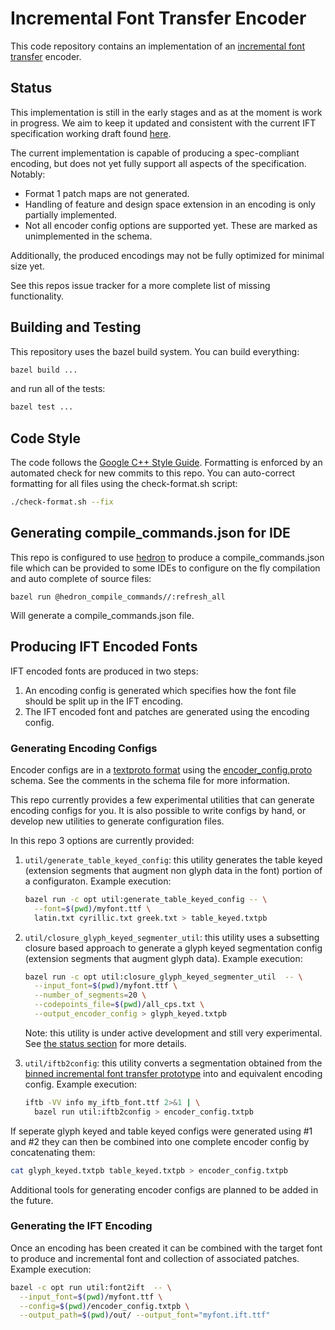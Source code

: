 # Incremental Font Transfer Encoder

This code repository contains an implementation of an
[incremental font transfer](https://w3c.github.io/IFT/Overview.html) encoder.

## Status

This implementation is still in the early stages and as at the moment is work in progress. 
We aim to keep it updated and consistent with the current IFT specification working draft
found [here](https://w3c.github.io/IFT/Overview.html).

The current implementation is capable of producing a spec-compliant encoding, but does not 
yet fully support all aspects of the specification. Notably:

*  Format 1 patch maps are not generated.
*  Handling of feature and design space extension in an encoding is only partially implemented.
*  Not all encoder config options are supported yet. These are marked as unimplemented in the schema.

Additionally, the produced encodings may not be fully optimized for minimal size yet.

See this repos issue tracker for a more complete list of missing functionality.

## Building and Testing

This repository uses the bazel build system. You can build everything:

```sh
bazel build ...
```

and run all of the tests:

```sh
bazel test ...
```

## Code Style

The code follows the [Google C++ Style Guide](https://google.github.io/styleguide/cppguide.html). Formatting is enforced by an automated check for new commits to this repo. You can auto-correct formatting for all files using the check-format.sh
script:

```sh
./check-format.sh --fix
```

## Generating compile_commands.json for IDE

This repo is configured to use [hedron](https://github.com/hedronvision/bazel-compile-commands-extractor) to produce a
compile_commands.json file which can be provided to some IDEs to configure on the fly compilation and auto complete of
source files:

```
bazel run @hedron_compile_commands//:refresh_all
```

Will generate a compile_commands.json file.

## Producing IFT Encoded Fonts

IFT encoded fonts are produced in two steps:
1. An encoding config is generated which specifies how the font file should be split up in the IFT encoding.
2. The IFT encoded font and patches are generated using the encoding config.

### Generating Encoding Configs

Encoder configs are in a [textproto format](https://protobuf.dev/reference/protobuf/textformat-spec/) using the
[encoder_config.proto](util/encoder_config.proto) schema. See the comments in the schema file for more information.

This repo currently provides a few experimental utilities that can generate encoding configs for you. It is also
possible to write configs by hand, or develop new utilities to generate configuration files.

In this repo 3 options are currently provided:

1.  `util/generate_table_keyed_config`: this utility generates the table keyed (extension segments that augment non
    glyph data in the font) portion of a configuraton. Example execution:

    ```sh
    bazel run -c opt util:generate_table_keyed_config -- \
      --font=$(pwd)/myfont.ttf \
      latin.txt cyrillic.txt greek.txt > table_keyed.txtpb
    ```

2.  `util/closure_glyph_keyed_segmenter_util`: this utility uses a subsetting closure based approach to generate a glyph
    keyed segmentation config (extension segments that augment glyph data). Example execution:

    ```sh
    bazel run -c opt util:closure_glyph_keyed_segmenter_util  -- \
      --input_font=$(pwd)/myfont.ttf \
      --number_of_segments=20 \
      --codepoints_file=$(pwd)/all_cps.txt \
      --output_encoder_config > glyph_keyed.txtpb
    ```

    Note: this utility is under active development and still very experimental. See
    [the status section](docs/experimental/closure_glyph_segmentation.md#status) for more details.

3.  `util/iftb2config`: this utility converts a segmentation obtained from the
    [binned incremental font transfer prototype](https://github.com/adobe/binned-ift-reference)
    into and equivalent encoding config. Example execution:

    ```sh
    iftb -VV info my_iftb_font.ttf 2>&1 | \
      bazel run util:iftb2config > encoder_config.txtpb
    ```

If seperate glyph keyed and table keyed configs were generated using #1 and #2 they can then be combined into one
complete encoder config by concatenating them:

```sh
cat glyph_keyed.txtpb table_keyed.txtpb > encoder_config.txtpb
```

Additional tools for generating encoder configs are planned to be added in the future.

### Generating the IFT Encoding

Once an encoding has been created it can be combined with the target font to produce and incremental font and collection
of associated patches. Example execution:

```sh
bazel -c opt run util:font2ift  -- \
  --input_font=$(pwd)/myfont.ttf \
  --config=$(pwd)/encoder_config.txtpb \
  --output_path=$(pwd)/out/ --output_font="myfont.ift.ttf"
```
